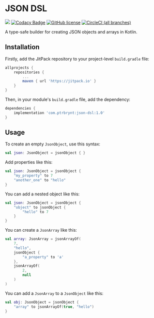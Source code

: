 # JSON DSL

[![](https://jitpack.io/v/com.ptrbrynt/json-dsl.svg)](https://jitpack.io/#com.ptrbrynt/json-dsl)
[![Codacy Badge](https://api.codacy.com/project/badge/Grade/cd498007c12b4e758b3a72dcda72211c)](https://www.codacy.com/app/ptrbrynt/json-dsl?utm_source=github.com&amp;utm_medium=referral&amp;utm_content=ptrbrynt/json-dsl&amp;utm_campaign=Badge_Grade)
[![GitHub license](https://img.shields.io/github/license/ptrbrynt/json-dsl.svg)](https://github.com/ptrbrynt/json-dsl/blob/master/LICENSE)
[![CircleCI (all branches)](https://img.shields.io/circleci/project/github/ptrbrynt/json-dsl.svg)](https://circleci.com/gh/ptrbrynt/json-dsl)

A type-safe builder for creating JSON objects and arrays in Kotlin.

## Installation

Firstly, add the JitPack repository to your project-level `build.gradle` file:

```groovy
allprojects {
    repositories {
        ...
        maven { url 'https://jitpack.io' }
    }
}
```

Then, in your module's `build.gradle` file, add the dependency:
```groovy
dependencies {
    implementation 'com.ptrbrynt:json-dsl:1.0'
}
```

## Usage

To create an empty `JsonObject`, use this syntax:

```kotlin
val json: JsonObject = jsonObject { }
```

Add properties like this:

```kotlin
val json: JsonObject = jsonObject {
    "my_property" to 7
    "another_one" to "hello"
}
```


You can add a nested object like this:

```kotlin
val json: JsonObject = jsonObject {
    "object" to jsonObject {
        "hello" to 7
    }
}
```

You can create a `JsonArray` like this:
```kotlin
val array: JsonArray = jsonArrayOf(
    7, 
    "hello",
    jsonObject {
        "a_property" to 'a'
    },
    jsonArrayOf(
        2,
        null
    )
)
```

You can add a `JsonArray` to a `JsonObject` like this:

```kotlin
val obj: JsonObject = jsonObject {
    "array" to jsonArrayOf(true, "hello")
}
```

